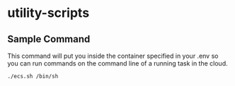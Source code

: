 # utility-scripts

## Sample Command

This command will put you inside the container specified in your .env so you can
run commands on the command line of a running task in the cloud.

`./ecs.sh /bin/sh`
